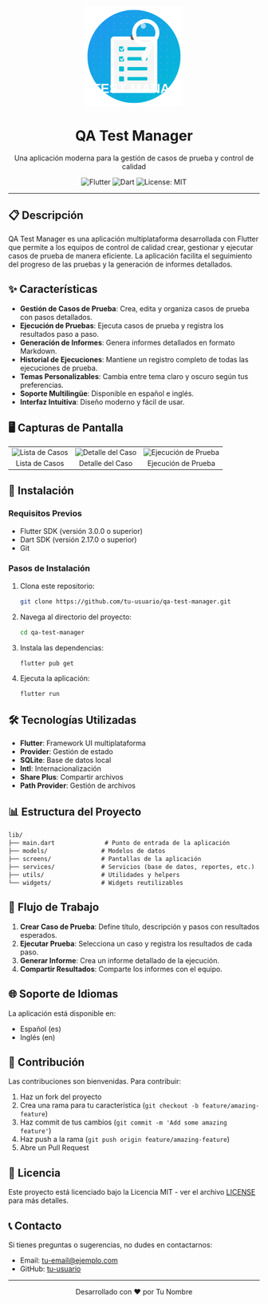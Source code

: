 <div align="center">
  <img src="assets/svg/qa_logo.svg" alt="QA Test Manager Logo" width="200"/>
  <h1>QA Test Manager</h1>
  <p>Una aplicación moderna para la gestión de casos de prueba y control de calidad</p>
  
  <div>
    <img src="https://img.shields.io/badge/Flutter-02569B?style=for-the-badge&logo=flutter&logoColor=white" alt="Flutter"/>
    <img src="https://img.shields.io/badge/Dart-0175C2?style=for-the-badge&logo=dart&logoColor=white" alt="Dart"/>
    <img src="https://img.shields.io/badge/License-MIT-green.svg?style=for-the-badge" alt="License: MIT"/>
  </div>
</div>

---

## 📋 Descripción

QA Test Manager es una aplicación multiplataforma desarrollada con Flutter que permite a los equipos de control de calidad crear, gestionar y ejecutar casos de prueba de manera eficiente. La aplicación facilita el seguimiento del progreso de las pruebas y la generación de informes detallados.

## ✨ Características

- **Gestión de Casos de Prueba**: Crea, edita y organiza casos de prueba con pasos detallados.
- **Ejecución de Pruebas**: Ejecuta casos de prueba y registra los resultados paso a paso.
- **Generación de Informes**: Genera informes detallados en formato Markdown.
- **Historial de Ejecuciones**: Mantiene un registro completo de todas las ejecuciones de prueba.
- **Temas Personalizables**: Cambia entre tema claro y oscuro según tus preferencias.
- **Soporte Multilingüe**: Disponible en español e inglés.
- **Interfaz Intuitiva**: Diseño moderno y fácil de usar.

## 🖥️ Capturas de Pantalla

<div align="center">
  <table>
    <tr>
      <td><img src="https://via.placeholder.com/250x500?text=Lista+de+Casos" alt="Lista de Casos"/></td>
      <td><img src="https://via.placeholder.com/250x500?text=Detalle+del+Caso" alt="Detalle del Caso"/></td>
      <td><img src="https://via.placeholder.com/250x500?text=Ejecución+de+Prueba" alt="Ejecución de Prueba"/></td>
    </tr>
    <tr>
      <td align="center">Lista de Casos</td>
      <td align="center">Detalle del Caso</td>
      <td align="center">Ejecución de Prueba</td>
    </tr>
  </table>
</div>

## 🚀 Instalación

### Requisitos Previos

- Flutter SDK (versión 3.0.0 o superior)
- Dart SDK (versión 2.17.0 o superior)
- Git

### Pasos de Instalación

1. Clona este repositorio:
   ```bash
   git clone https://github.com/tu-usuario/qa-test-manager.git
   ```

2. Navega al directorio del proyecto:
   ```bash
   cd qa-test-manager
   ```

3. Instala las dependencias:
   ```bash
   flutter pub get
   ```

4. Ejecuta la aplicación:
   ```bash
   flutter run
   ```

## 🛠️ Tecnologías Utilizadas

- **Flutter**: Framework UI multiplataforma
- **Provider**: Gestión de estado
- **SQLite**: Base de datos local
- **Intl**: Internacionalización
- **Share Plus**: Compartir archivos
- **Path Provider**: Gestión de archivos

## 📊 Estructura del Proyecto

```
lib/
├── main.dart              # Punto de entrada de la aplicación
├── models/               # Modelos de datos
├── screens/              # Pantallas de la aplicación
├── services/             # Servicios (base de datos, reportes, etc.)
├── utils/                # Utilidades y helpers
└── widgets/              # Widgets reutilizables
```

## 🔄 Flujo de Trabajo

1. **Crear Caso de Prueba**: Define título, descripción y pasos con resultados esperados.
2. **Ejecutar Prueba**: Selecciona un caso y registra los resultados de cada paso.
3. **Generar Informe**: Crea un informe detallado de la ejecución.
4. **Compartir Resultados**: Comparte los informes con el equipo.

## 🌐 Soporte de Idiomas

La aplicación está disponible en:
- Español (es)
- Inglés (en)

## 🤝 Contribución

Las contribuciones son bienvenidas. Para contribuir:

1. Haz un fork del proyecto
2. Crea una rama para tu característica (`git checkout -b feature/amazing-feature`)
3. Haz commit de tus cambios (`git commit -m 'Add some amazing feature'`)
4. Haz push a la rama (`git push origin feature/amazing-feature`)
5. Abre un Pull Request

## 📄 Licencia

Este proyecto está licenciado bajo la Licencia MIT - ver el archivo [LICENSE](LICENSE) para más detalles.

## 📞 Contacto

Si tienes preguntas o sugerencias, no dudes en contactarnos:

- Email: [tu-email@ejemplo.com](mailto:tu-email@ejemplo.com)
- GitHub: [tu-usuario](https://github.com/tu-usuario)

---

<div align="center">
  <p>Desarrollado con ❤️ por Tu Nombre</p>
</div>
